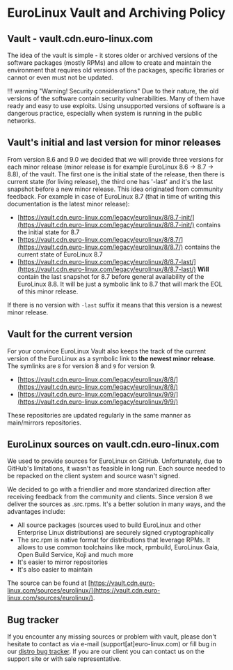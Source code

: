 # EuroLinux Vault and Archiving Policy

## Vault - vault.cdn.euro-linux.com

The idea of the vault is simple - it stores older or archived versions of the
software packages (mostly RPMs) and allow to create and maintain the
environment that requires old versions of the packages, specific libraries or
cannot or even must not be updated.

!!! warning "Warning! Security considerations"
    Due to their nature, the old versions of the software contain security
    vulnerabilities. Many of them have ready and easy to use exploits. Using
    unsupported versions of software is a dangerous practice, especially
    when system is running in the public networks.


## Vault's initial and last version for minor releases

From version 8.6 and 9.0 we decided that we will provide three versions for
each minor release (minor release is for example EuroLinux 8.6 -> 8.7 -> 8.8),
of the vault. The first one is the initial state of the release, then there is
current state (for living release), the third one has '-last' and it's the last
snapshot before a new minor release. This idea originated from community
feedback. For example in case of EuroLinux 8.7 (that in time of writing this documentation is the latest minor release):

- [https://vault.cdn.euro-linux.com/legacy/eurolinux/8/8.7-init/](https://vault.cdn.euro-linux.com/legacy/eurolinux/8/8.7-init/)
  contains the initial state for 8.7
- [https://vault.cdn.euro-linux.com/legacy/eurolinux/8/8.7/](https://vault.cdn.euro-linux.com/legacy/eurolinux/8/8.7/)
  contains the current state of EuroLinux 8.7
- [https://vault.cdn.euro-linux.com/legacy/eurolinux/8/8.7-last/](https://vault.cdn.euro-linux.com/legacy/eurolinux/8/8.7-last/)
  **Will** contain the last snapshot for 8.7 before general availability of the
  EuroLinux 8.8. It will be just a symbolic link to 8.7 that will mark the EOL
  of this minor release.

If there is no version with `-last` suffix it means that this version is a
newest minor release.

## Vault for the current version

For your convince EuroLinux Vault also keeps the track of the current version
of the EuroLinux as a symbolic link to **the newest minor release**. The
symlinks are `8` for version 8 and `9` for version 9.

- [https://vault.cdn.euro-linux.com/legacy/eurolinux/8/8/](https://vault.cdn.euro-linux.com/legacy/eurolinux/8/8/)
- [https://vault.cdn.euro-linux.com/legacy/eurolinux/9/9/](https://vault.cdn.euro-linux.com/legacy/eurolinux/9/9/)

These repositories are updated regularly in the same manner as main/mirrors
repositories.

## EuroLinux sources on vault.cdn.euro-linux.com

We used to provide sources for EuroLinux on GitHub. Unfortunately, due to
GitHub's limitations, it wasn't as feasible in long run. Each source needed to
be repacked on the client system and source wasn't signed.


We decided to go with a friendlier and more standarized direction after
receiving feedback from the community and clients. Since version 8 we deliver
the sources as .src.rpms. It's a better solution in many ways, and the
advantages include:

- All source packages (sources used to build EuroLinux and other Enterprise
  Linux distributions) are securely signed cryptographically 
- The src.rpm is native format for distributions that leverage RPMs. It allows
  to use common toolchains like mock, rpmbuild, EuroLinux Gaia, Open Build
  Service, Koji and much more
- It's easier to mirror repositories
- It's also easier to maintain


The source can be found at
[https://vault.cdn.euro-linux.com/sources/eurolinux/](https://vault.cdn.euro-linux.com/sources/eurolinux/).


## Bug tracker

If you encounter any missing sources or problem with vault, please don't
hesitate to contact as via e-mail (support[at]euro-linux.com) or fill bug in
our [distro bug
tracker](https://github.com/EuroLinux/eurolinux-distro-bugs-and-rfc). If you
are our client you can contact us on the support site or with sale
representative.
